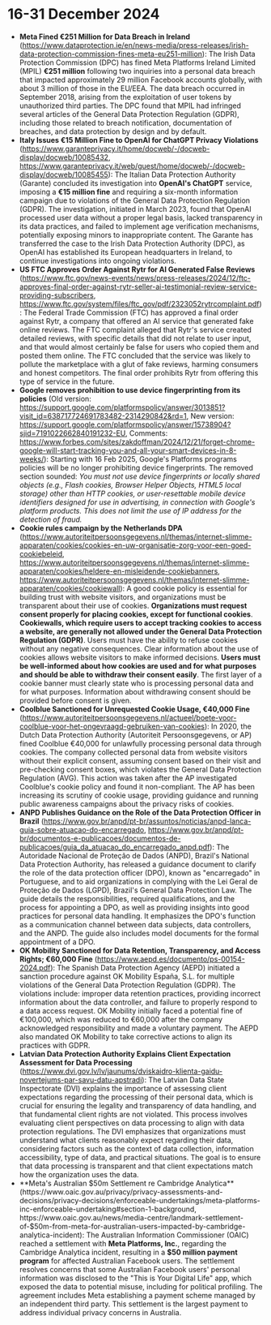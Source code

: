 # 16-31 December 2024

- **Meta Fined €251 Million for Data Breach in Ireland** (https://www.dataprotection.ie/en/news-media/press-releases/irish-data-protection-commission-fines-meta-eu251-million): The Irish Data Protection Commission (DPC) has fined Meta Platforms Ireland Limited (MPIL) **€251 million** following two inquiries into a personal data breach that impacted approximately 29 million Facebook accounts globally, with about 3 million of those in the EU/EEA. The data breach occurred in September 2018, arising from the exploitation of user tokens by unauthorized third parties. The DPC found that MPIL had infringed several articles of the General Data Protection Regulation (GDPR), including those related to breach notification, documentation of breaches, and data protection by design and by default.
- **Italy Issues €15 Million Fine to OpenAI for ChatGPT Privacy Violations** (https://www.garanteprivacy.it/home/docweb/-/docweb-display/docweb/10085432, https://www.garanteprivacy.it/web/guest/home/docweb/-/docweb-display/docweb/10085455): The Italian Data Protection Authority (Garante) concluded its investigation into **OpenAI's ChatGPT** service, imposing a **€15 million fine** and requiring a six-month information campaign due to violations of the General Data Protection Regulation (GDPR). The investigation, initiated in March 2023, found that OpenAI processed user data without a proper legal basis, lacked transparency in its data practices, and failed to implement age verification mechanisms, potentially exposing minors to inappropriate content. The Garante has transferred the case to the Irish Data Protection Authority (DPC), as OpenAI has established its European headquarters in Ireland, to continue investigations into ongoing violations.
- **US FTC Approves Order Against Rytr for AI Generated False Reviews** (https://www.ftc.gov/news-events/news/press-releases/2024/12/ftc-approves-final-order-against-rytr-seller-ai-testimonial-review-service-providing-subscribers, https://www.ftc.gov/system/files/ftc_gov/pdf/2323052rytrcomplaint.pdf): The Federal Trade Commission (FTC) has approved a final order against Rytr, a company that offered an AI service that generated fake online reviews. The FTC complaint alleged that Rytr's service created detailed reviews, with specific details that did not relate to user input, and that would almost certainly be false for users who copied them and posted them online. The FTC concluded that the service was likely to pollute the marketplace with a glut of fake reviews, harming consumers and honest competitors. The final order prohibits Rytr from offering this type of service in the future.
- **Google removes prohibition to use device fingerprinting from its policies** (Old version: https://support.google.com/platformspolicy/answer/3013851?visit_id=638717724691783482-2314290842&rd=1, New version: https://support.google.com/platformspolicy/answer/15738904?sjid=7191022662840191232-EU, Comments: https://www.forbes.com/sites/zakdoffman/2024/12/21/forget-chrome-google-will-start-tracking-you-and-all-your-smart-devices-in-8-weeks/): Starting with 16 Feb 2025, Google's Platforms programs policies will be no longer prohibiting device fingerprints. The removed section sounded: *You must not use device fingerprints or locally shared objects (e.g., Flash cookies, Browser Helper Objects, HTML5 local storage) other than HTTP cookies, or user-resettable mobile device identifiers designed for use in advertising, in connection with Google's platform products. This does not limit the use of IP address for the detection of fraud.*
- **Cookie rules campaign by the Netherlands DPA** (https://www.autoriteitpersoonsgegevens.nl/themas/internet-slimme-apparaten/cookies/cookies-en-uw-organisatie-zorg-voor-een-goed-cookiebeleid, https://www.autoriteitpersoonsgegevens.nl/themas/internet-slimme-apparaten/cookies/heldere-en-misleidende-cookiebanners, https://www.autoriteitpersoonsgegevens.nl/themas/internet-slimme-apparaten/cookies/cookiewall): A good cookie policy is essential for building trust with website visitors, and organizations must be transparent about their use of cookies. **Organizations must request consent properly for placing cookies, except for functional cookies**. **Cookiewalls, which require users to accept tracking cookies to access a website, are generally not allowed under the General Data Protection Regulation (GDPR)**. Users must have the ability to refuse cookies without any negative consequences. Clear information about the use of cookies allows website visitors to make informed decisions. **Users must be well-informed about how cookies are used and for what purposes and should be able to withdraw their consent easily**. The first layer of a cookie banner must clearly state who is processing personal data and for what purposes. Information about withdrawing consent should be provided before consent is given.
- **Coolblue Sanctioned for Unrequested Cookie Usage, €40,000 Fine** (https://www.autoriteitpersoonsgegevens.nl/actueel/boete-voor-coolblue-voor-het-ongevraagd-gebruiken-van-cookies): In 2020, the Dutch Data Protection Authority (Autoriteit Persoonsgegevens, or AP) fined Coolblue €40,000 for unlawfully processing personal data through cookies. The company collected personal data from website visitors without their explicit consent, assuming consent based on their visit and pre-checking consent boxes, which violates the General Data Protection Regulation (AVG). This action was taken after the AP investigated Coolblue's cookie policy and found it non-compliant. The AP has been increasing its scrutiny of cookie usage, providing guidance and running public awareness campaigns about the privacy risks of cookies.
- **ANPD Publishes Guidance on the Role of the Data Protection Officer in Brazil** (https://www.gov.br/anpd/pt-br/assuntos/noticias/anpd-lanca-guia-sobre-atuacao-do-encarregado, https://www.gov.br/anpd/pt-br/documentos-e-publicacoes/documentos-de-publicacoes/guia_da_atuacao_do_encarregado_anpd.pdf): The Autoridade Nacional de Proteção de Dados (ANPD), Brazil's National Data Protection Authority, has released a guidance document to clarify the role of the data protection officer (DPO), known as "encarregado" in Portuguese, and to aid organizations in complying with the Lei Geral de Proteção de Dados (LGPD), Brazil's General Data Protection Law. The guide details the responsibilities, required qualifications, and the process for appointing a DPO, as well as providing insights into good practices for personal data handling. It emphasizes the DPO's function as a communication channel between data subjects, data controllers, and the ANPD. The guide also includes model documents for the formal appointment of a DPO.
- **OK Mobility Sanctioned for Data Retention, Transparency, and Access Rights; €60,000 Fine** (https://www.aepd.es/documento/ps-00154-2024.pdf): The Spanish Data Protection Agency (AEPD) initiated a sanction procedure against OK Mobility España, S.L. for multiple violations of the General Data Protection Regulation (GDPR). The violations include: improper data retention practices, providing incorrect information about the data controller, and failure to properly respond to a data access request. OK Mobility initially faced a potential fine of €100,000, which was reduced to €60,000 after the company acknowledged responsibility and made a voluntary payment. The AEPD also mandated OK Mobility to take corrective actions to align its practices with GDPR.
- **Latvian Data Protection Authority Explains Client Expectation Assessment for Data Processing** (https://www.dvi.gov.lv/lv/jaunums/dviskaidro-klienta-gaidu-novertejums-par-savu-datu-apstradi): The Latvian Data State Inspectorate (DVI) explains the importance of assessing client expectations regarding the processing of their personal data, which is crucial for ensuring the legality and transparency of data handling, and that fundamental client rights are not violated. This process involves evaluating client perspectives on data processing to align with data protection regulations. The DVI emphasizes that organizations must understand what clients reasonably expect regarding their data, considering factors such as the context of data collection, information accessibility, type of data, and practical situations. The goal is to ensure that data processing is transparent and that client expectations match how the organization uses the data.
- **Meta's Australian $50m Settlement re Cambridge Analytica** (https://www.oaic.gov.au/privacy/privacy-assessments-and-decisions/privacy-decisions/enforceable-undertakings/meta-platforms-inc-enforceable-undertaking#section-1-background, https://www.oaic.gov.au/news/media-centre/landmark-settlement-of-$50m-from-meta-for-australian-users-impacted-by-cambridge-analytica-incident): The Australian Information Commissioner (OAIC) reached a settlement with **Meta Platforms, Inc.**, regarding the Cambridge Analytica incident, resulting in a **$50 million payment program** for affected Australian Facebook users. The settlement resolves concerns that some Australian Facebook users' personal information was disclosed to the "This is Your Digital Life" app, which exposed the data to potential misuse, including for political profiling. The agreement includes Meta establishing a payment scheme managed by an independent third party. This settlement is the largest payment to address individual privacy concerns in Australia.